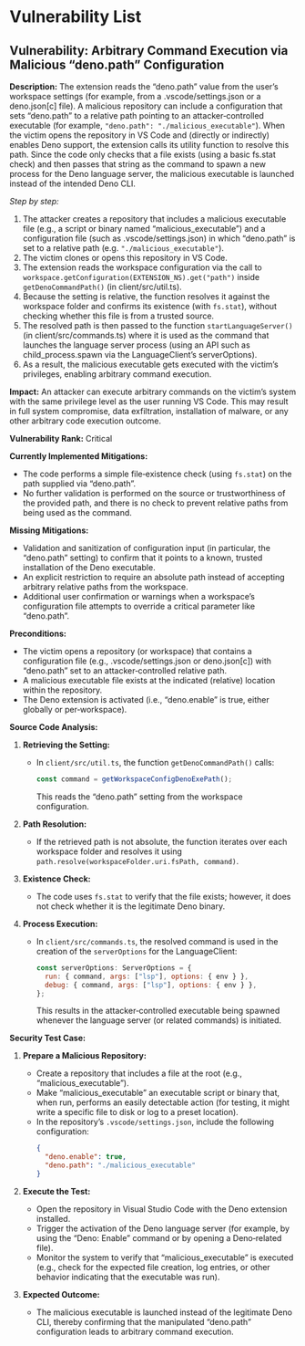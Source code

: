 # Vulnerability List

## Vulnerability: Arbitrary Command Execution via Malicious “deno.path” Configuration

**Description:**
The extension reads the “deno.path” value from the user’s workspace settings (for example, from a .vscode/settings.json or a deno.json[c] file). A malicious repository can include a configuration that sets “deno.path” to a relative path pointing to an attacker‑controlled executable (for example, `"deno.path": "./malicious_executable"`). When the victim opens the repository in VS Code and (directly or indirectly) enables Deno support, the extension calls its utility function to resolve this path. Since the code only checks that a file exists (using a basic fs.stat check) and then passes that string as the command to spawn a new process for the Deno language server, the malicious executable is launched instead of the intended Deno CLI.

_Step by step:_
1. The attacker creates a repository that includes a malicious executable file (e.g., a script or binary named “malicious_executable”) and a configuration file (such as .vscode/settings.json) in which “deno.path” is set to a relative path (e.g. `"./malicious_executable"`).
2. The victim clones or opens this repository in VS Code.
3. The extension reads the workspace configuration via the call to `workspace.getConfiguration(EXTENSION_NS).get("path")` inside `getDenoCommandPath()` (in client/src/util.ts).
4. Because the setting is relative, the function resolves it against the workspace folder and confirms its existence (with `fs.stat`), without checking whether this file is from a trusted source.
5. The resolved path is then passed to the function `startLanguageServer()` (in client/src/commands.ts) where it is used as the command that launches the language server process (using an API such as child_process.spawn via the LanguageClient’s serverOptions).
6. As a result, the malicious executable gets executed with the victim’s privileges, enabling arbitrary command execution.

**Impact:**
An attacker can execute arbitrary commands on the victim’s system with the same privilege level as the user running VS Code. This may result in full system compromise, data exfiltration, installation of malware, or any other arbitrary code execution outcome.

**Vulnerability Rank:**
Critical

**Currently Implemented Mitigations:**
- The code performs a simple file‑existence check (using `fs.stat`) on the path supplied via “deno.path”.
- No further validation is performed on the source or trustworthiness of the provided path, and there is no check to prevent relative paths from being used as the command.

**Missing Mitigations:**
- Validation and sanitization of configuration input (in particular, the “deno.path” setting) to confirm that it points to a known, trusted installation of the Deno executable.
- An explicit restriction to require an absolute path instead of accepting arbitrary relative paths from the workspace.
- Additional user confirmation or warnings when a workspace’s configuration file attempts to override a critical parameter like “deno.path”.

**Preconditions:**
- The victim opens a repository (or workspace) that contains a configuration file (e.g., .vscode/settings.json or deno.json[c]) with “deno.path” set to an attacker‑controlled relative path.
- A malicious executable file exists at the indicated (relative) location within the repository.
- The Deno extension is activated (i.e., “deno.enable” is true, either globally or per‑workspace).

**Source Code Analysis:**
1. **Retrieving the Setting:**
   - In `client/src/util.ts`, the function `getDenoCommandPath()` calls:
     ```js
     const command = getWorkspaceConfigDenoExePath();
     ```
     This reads the “deno.path” setting from the workspace configuration.

2. **Path Resolution:**
   - If the retrieved path is not absolute, the function iterates over each workspace folder and resolves it using `path.resolve(workspaceFolder.uri.fsPath, command)`.

3. **Existence Check:**
   - The code uses `fs.stat` to verify that the file exists; however, it does not check whether it is the legitimate Deno binary.

4. **Process Execution:**
   - In `client/src/commands.ts`, the resolved command is used in the creation of the `serverOptions` for the LanguageClient:
     ```js
     const serverOptions: ServerOptions = {
       run: { command, args: ["lsp"], options: { env } },
       debug: { command, args: ["lsp"], options: { env } },
     };
     ```
     This results in the attacker‑controlled executable being spawned whenever the language server (or related commands) is initiated.

**Security Test Case:**
1. **Prepare a Malicious Repository:**
   - Create a repository that includes a file at the root (e.g., “malicious_executable”).
   - Make “malicious_executable” an executable script or binary that, when run, performs an easily detectable action (for testing, it might write a specific file to disk or log to a preset location).
   - In the repository’s `.vscode/settings.json`, include the following configuration:
     ```json
     {
       "deno.enable": true,
       "deno.path": "./malicious_executable"
     }
     ```

2. **Execute the Test:**
   - Open the repository in Visual Studio Code with the Deno extension installed.
   - Trigger the activation of the Deno language server (for example, by using the “Deno: Enable” command or by opening a Deno‑related file).
   - Monitor the system to verify that “malicious_executable” is executed (e.g., check for the expected file creation, log entries, or other behavior indicating that the executable was run).

3. **Expected Outcome:**
   - The malicious executable is launched instead of the legitimate Deno CLI, thereby confirming that the manipulated “deno.path” configuration leads to arbitrary command execution.
